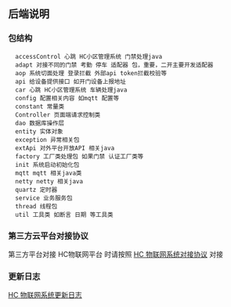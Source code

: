 ## 后端说明

### 包结构

```
  accessControl 心跳 HC小区管理系统 门禁处理java
  adapt 对接不同的门禁 考勤 停车 适配器 包，重要，二开主要开发适配器
  aop 系统切面处理 登录拦截 外部api token拦截校验等
  api 给设备提供接口 如开门设备上报地址
  car 心跳 HC小区管理系统 车辆处理java
  config 配置相关内容 如mqtt 配置等
  constant 常量类
  Controller 页面端请求控制类
  dao 数据库操作层
  entity 实体对象
  exception 异常相关包
  extApi 对外平台开放API 相关java
  factory 工厂类处理包 如果门禁 认证工厂类等
  init 系统启动初始化包
  mqtt mqtt 相关java类
  netty netty 相关java
  quartz 定时器
  service 业务服务包
  thread 线程包
  util 工具类 如断言 日期 等工具类
```

### 第三方云平台对接协议

第三方平台对接 HC物联网平台 时请按照 [HC 物联网系统对接协议](docs/api.md) 对接

### 更新日志

[HC 物联网系统更新日志](ChangeLog.md)
